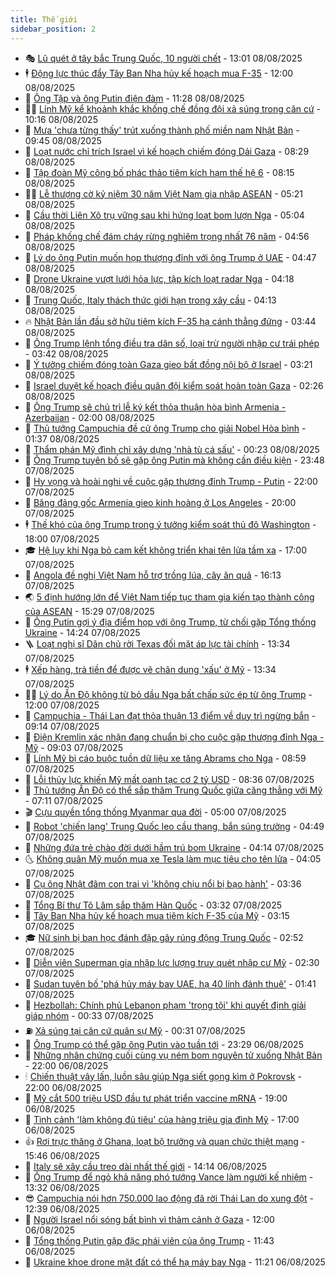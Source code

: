 ```yaml
---
title: Thế giới
sidebar_position: 2
---
```


<!-- vnexpress-the-gioi:START -->
- 🎭 [Lũ quét ở tây bắc Trung Quốc, 10 người chết](https://vnexpress.net/lu-quet-o-tay-bac-trung-quoc-10-nguoi-chet-4924616.html) - 13:01 08/08/2025
- 🕴 [Động lực thúc đẩy Tây Ban Nha hủy kế hoạch mua F-35](https://vnexpress.net/dong-luc-thuc-day-tay-ban-nha-huy-ke-hoach-mua-f-35-4924073.html) - 12:00 08/08/2025
- 🤭 [Ông Tập và ông Putin điện đàm](https://vnexpress.net/ong-tap-va-ong-putin-dien-dam-4924633.html) - 11:28 08/08/2025
- 🧑‍💻 [Lính Mỹ kể khoảnh khắc khống chế đồng đội xả súng trong căn cứ](https://vnexpress.net/linh-my-ke-khoanh-khac-khong-che-dong-doi-xa-sung-trong-can-cu-4924548.html) - 10:16 08/08/2025
- 🦏 [Mưa &#39;chưa từng thấy&#39; trút xuống thành phố miền nam Nhật Bản](https://vnexpress.net/mua-chua-tung-thay-trut-xuong-thanh-pho-mien-nam-nhat-ban-4924550.html) - 09:45 08/08/2025
- 🦒 [Loạt nước chỉ trích Israel vì kế hoạch chiếm đóng Dải Gaza](https://vnexpress.net/loat-nuoc-chi-trich-israel-vi-ke-hoach-chiem-dong-dai-gaza-4924485.html) - 08:29 08/08/2025
- 🌈 [Tập đoàn Mỹ công bố phác thảo tiêm kích hạm thế hệ 6](https://vnexpress.net/tap-doan-my-cong-bo-phac-thao-tiem-kich-ham-the-he-6-4924497.html) - 08:15 08/08/2025
- 🧑‍🏫 [Lễ thượng cờ kỷ niệm 30 năm Việt Nam gia nhập ASEAN](https://vnexpress.net/le-thuong-co-ky-niem-30-nam-viet-nam-gia-nhap-asean-4924387.html) - 05:21 08/08/2025
- 🐲 [Cầu thời Liên Xô trụ vững sau khi hứng loạt bom lượn Nga](https://vnexpress.net/cau-thoi-lien-xo-tru-vung-sau-khi-hung-loat-bom-luon-nga-4924229.html) - 05:04 08/08/2025
- 🦒 [Pháp khống chế đám cháy rừng nghiêm trọng nhất 76 năm](https://vnexpress.net/phap-khong-che-dam-chay-rung-nghiem-trong-nhat-76-nam-4924395.html) - 04:56 08/08/2025
- 🐻 [Lý do ông Putin muốn họp thượng đỉnh với ông Trump ở UAE](https://vnexpress.net/ly-do-ong-putin-muon-hop-thuong-dinh-voi-ong-trump-o-uae-4924148.html) - 04:47 08/08/2025
- 🚀 [Drone Ukraine vượt lưới hỏa lực, tập kích loạt radar Nga](https://vnexpress.net/drone-ukraine-vuot-luoi-hoa-luc-tap-kich-loat-radar-nga-4924162.html) - 04:18 08/08/2025
- 🥰 [Trung Quốc, Italy thách thức giới hạn trong xây cầu](https://vnexpress.net/trung-quoc-italy-thach-thuc-gioi-han-trong-xay-cau-4924181.html) - 04:13 08/08/2025
- 🔥 [Nhật Bản lần đầu sở hữu tiêm kích F-35 hạ cánh thẳng đứng](https://vnexpress.net/nhat-ban-lan-dau-so-huu-tiem-kich-f-35-ha-canh-thang-dung-4924168.html) - 03:44 08/08/2025
- 🥳 [Ông Trump lệnh tổng điều tra dân số, loại trừ người nhập cư trái phép](https://vnexpress.net/ong-trump-lenh-tong-dieu-tra-dan-so-loai-tru-nguoi-nhap-cu-trai-phep-4924228.html) - 03:42 08/08/2025
- 💼 [Ý tưởng chiếm đóng toàn Gaza gieo bất đồng nội bộ ở Israel](https://vnexpress.net/y-tuong-chiem-dong-toan-gaza-gieo-bat-dong-noi-bo-o-israel-4924071.html) - 03:21 08/08/2025
- 🤡 [Israel duyệt kế hoạch điều quân đội kiểm soát hoàn toàn Gaza](https://vnexpress.net/israel-duyet-ke-hoach-dieu-quan-doi-kiem-soat-hoan-toan-gaza-4924134.html) - 02:26 08/08/2025
- 🌁 [Ông Trump sẽ chủ trì lễ ký kết thỏa thuận hòa bình Armenia - Azerbaijan](https://vnexpress.net/ong-trump-se-chu-tri-le-ky-ket-thoa-thuan-hoa-binh-armenia-azerbaijan-4924157.html) - 02:00 08/08/2025
- 🤩 [Thủ tướng Campuchia đề cử ông Trump cho giải Nobel Hòa bình](https://vnexpress.net/thu-tuong-campuchia-de-cu-ong-trump-cho-giai-nobel-hoa-binh-4924173.html) - 01:37 08/08/2025
- 🎉 [Thẩm phán Mỹ đình chỉ xây dựng &#39;nhà tù cá sấu&#39;](https://vnexpress.net/tham-phan-my-dinh-chi-xay-dung-nha-tu-ca-sau-4924127.html) - 00:23 08/08/2025
- 🎉 [Ông Trump tuyên bố sẽ gặp ông Putin mà không cần điều kiện](https://vnexpress.net/ong-trump-tuyen-bo-se-gap-ong-putin-ma-khong-can-dieu-kien-4924126.html) - 23:48 07/08/2025
- 🌁 [Hy vọng và hoài nghi về cuộc gặp thượng đỉnh Trump - Putin](https://vnexpress.net/hy-vong-va-hoai-nghi-ve-cuoc-gap-thuong-dinh-trump-putin-4923908.html) - 22:00 07/08/2025
- 🌊 [Băng đảng gốc Armenia gieo kinh hoàng ở Los Angeles](https://vnexpress.net/bang-dang-goc-armenia-gieo-kinh-hoang-o-los-angeles-4923064.html) - 20:00 07/08/2025
- 🕴 [Thế khó của ông Trump trong ý tưởng kiểm soát thủ đô Washington](https://vnexpress.net/the-kho-cua-ong-trump-trong-y-tuong-kiem-soat-thu-do-washington-4923706.html) - 18:00 07/08/2025
- 🎓 [Hệ lụy khi Nga bỏ cam kết không triển khai tên lửa tầm xa](https://vnexpress.net/he-luy-khi-nga-bo-cam-ket-khong-trien-khai-ten-lua-tam-xa-4923637.html) - 17:00 07/08/2025
- 🦩 [Angola đề nghị Việt Nam hỗ trợ trồng lúa, cây ăn quả](https://vnexpress.net/angola-de-nghi-viet-nam-ho-tro-trong-lua-cay-an-qua-4924110.html) - 16:13 07/08/2025
- 🌏 [5 định hướng lớn để Việt Nam tiếp tục tham gia kiến tạo thành công của ASEAN](https://vnexpress.net/5-dinh-huong-lon-de-viet-nam-tiep-tuc-tham-gia-kien-tao-thanh-cong-cua-asean-4924099.html) - 15:29 07/08/2025
- 🌋 [Ông Putin gợi ý địa điểm họp với ông Trump, từ chối gặp Tổng thống Ukraine](https://vnexpress.net/ong-putin-goi-y-dia-diem-hop-voi-ong-trump-tu-choi-gap-tong-thong-ukraine-4924086.html) - 14:24 07/08/2025
- 🪜 [Loạt nghị sĩ Dân chủ rời Texas đối mặt áp lực tài chính](https://vnexpress.net/loat-nghi-si-dan-chu-roi-texas-doi-mat-ap-luc-tai-chinh-4924065.html) - 13:34 07/08/2025
- 🕴 [Xếp hàng, trả tiền để được vẽ chân dung &#39;xấu&#39; ở Mỹ](https://vnexpress.net/xep-hang-tra-tien-de-duoc-ve-chan-dung-xau-o-my-4923924.html) - 13:34 07/08/2025
- 🧑‍🏫 [Lý do Ấn Độ không từ bỏ dầu Nga bất chấp sức ép từ ông Trump](https://vnexpress.net/ly-do-an-do-khong-tu-bo-dau-nga-bat-chap-suc-ep-tu-ong-trump-4923742.html) - 12:00 07/08/2025
- 🌮 [Campuchia - Thái Lan đạt thỏa thuận 13 điểm về duy trì ngừng bắn](https://vnexpress.net/campuchia-thai-lan-dat-thoa-thuan-13-diem-ve-duy-tri-ngung-ban-4923997.html) - 09:14 07/08/2025
- 🚦 [Điện Kremlin xác nhận đang chuẩn bị cho cuộc gặp thượng đỉnh Nga - Mỹ](https://vnexpress.net/dien-kremlin-xac-nhan-dang-chuan-bi-cho-cuoc-gap-thuong-dinh-nga-my-4923981.html) - 09:03 07/08/2025
- 💫 [Lính Mỹ bị cáo buộc tuồn dữ liệu xe tăng Abrams cho Nga](https://vnexpress.net/linh-my-bi-cao-buoc-tuon-du-lieu-xe-tang-abrams-cho-nga-4923910.html) - 08:59 07/08/2025
- 🤡 [Lỗi thủy lực khiến Mỹ mất oanh tạc cơ 2 tỷ USD](https://vnexpress.net/loi-thuy-luc-khien-my-mat-oanh-tac-co-2-ty-usd-4923928.html) - 08:36 07/08/2025
- 🦣 [Thủ tướng Ấn Độ có thể sắp thăm Trung Quốc giữa căng thẳng với Mỹ](https://vnexpress.net/thu-tuong-an-do-co-the-sap-tham-trung-quoc-giua-cang-thang-voi-my-4923882.html) - 07:11 07/08/2025
- 🎬 [Cựu quyền tổng thống Myanmar qua đời](https://vnexpress.net/cuu-quyen-tong-thong-myanmar-qua-doi-4923872.html) - 05:00 07/08/2025
- 🎉 [Robot &#39;chiến lang&#39; Trung Quốc leo cầu thang, bắn súng trường](https://vnexpress.net/robot-chien-lang-trung-quoc-leo-cau-thang-ban-sung-truong-4923807.html) - 04:49 07/08/2025
- 🎡 [Những đứa trẻ chào đời dưới hầm trú bom Ukraine](https://vnexpress.net/nhung-dua-tre-chao-doi-duoi-ham-tru-bom-ukraine-4923639.html) - 04:14 07/08/2025
- 🌜 [Không quân Mỹ muốn mua xe Tesla làm mục tiêu cho tên lửa](https://vnexpress.net/khong-quan-my-muon-mua-xe-tesla-lam-muc-tieu-cho-ten-lua-4923784.html) - 04:05 07/08/2025
- 🎡 [Cụ ông Nhật đâm con trai vì &#39;không chịu nổi bị bạo hành&#39;](https://vnexpress.net/cu-ong-nhat-dam-con-trai-vi-khong-chiu-noi-bi-bao-hanh-4923721.html) - 03:36 07/08/2025
- 🤗 [Tổng Bí thư Tô Lâm sắp thăm Hàn Quốc](https://vnexpress.net/tong-bi-thu-to-lam-sap-tham-han-quoc-4923775.html) - 03:32 07/08/2025
- 🦩 [Tây Ban Nha hủy kế hoạch mua tiêm kích F-35 của Mỹ](https://vnexpress.net/tay-ban-nha-huy-ke-hoach-mua-tiem-kich-f-35-cua-my-4923763.html) - 03:15 07/08/2025
- 🎓 [Nữ sinh bị bạn học đánh đập gây rúng động Trung Quốc](https://vnexpress.net/nu-sinh-bi-ban-hoc-danh-dap-gay-rung-dong-trung-quoc-4923750.html) - 02:52 07/08/2025
- 🌁 [Diễn viên Superman gia nhập lực lượng truy quét nhập cư Mỹ](https://vnexpress.net/dien-vien-superman-gia-nhap-luc-luong-truy-quet-nhap-cu-my-4923738.html) - 02:30 07/08/2025
- 🤩 [Sudan tuyên bố &#39;phá hủy máy bay UAE, hạ 40 lính đánh thuê&#39;](https://vnexpress.net/sudan-tuyen-bo-pha-huy-may-bay-uae-ha-40-linh-danh-thue-4923697.html) - 01:41 07/08/2025
- 👹 [Hezbollah: Chính phủ Lebanon phạm &#39;trọng tội&#39; khi quyết định giải giáp nhóm](https://vnexpress.net/hezbollah-chinh-phu-lebanon-pham-trong-toi-khi-quyet-dinh-giai-giap-nhom-4923694.html) - 00:33 07/08/2025
- ⛽️ [Xả súng tại căn cứ quân sự Mỹ](https://vnexpress.net/xa-sung-tai-can-cu-quan-su-my-4923693.html) - 00:31 07/08/2025
- 🚀 [Ông Trump có thể gặp ông Putin vào tuần tới](https://vnexpress.net/ong-trump-co-the-gap-ong-putin-vao-tuan-toi-4923691.html) - 23:29 06/08/2025
- 🎡 [Những nhân chứng cuối cùng vụ ném bom nguyên tử xuống Nhật Bản](https://vnexpress.net/nhung-nhan-chung-cuoi-cung-vu-nem-bom-nguyen-tu-xuong-nhat-ban-4923231.html) - 22:00 06/08/2025
- 🕯 [Chiến thuật vây lấn, luồn sâu giúp Nga siết gọng kìm ở Pokrovsk](https://vnexpress.net/chien-thuat-vay-lan-luon-sau-giup-nga-siet-gong-kim-o-pokrovsk-4922628.html) - 22:00 06/08/2025
- 🐻 [Mỹ cắt 500 triệu USD đầu tư phát triển vaccine mRNA](https://vnexpress.net/my-cat-500-trieu-usd-dau-tu-phat-trien-vaccine-mrna-4923498.html) - 19:00 06/08/2025
- 🚦 [Tình cảnh &#39;làm không đủ tiêu&#39; của hàng triệu gia đình Mỹ](https://vnexpress.net/tinh-canh-lam-khong-du-tieu-cua-hang-trieu-gia-dinh-my-4922996.html) - 17:00 06/08/2025
- 👍 [Rơi trực thăng ở Ghana, loạt bộ trưởng và quan chức thiệt mạng](https://vnexpress.net/roi-truc-thang-o-ghana-loat-bo-truong-va-quan-chuc-thiet-mang-4923663.html) - 15:46 06/08/2025
- 🚀 [Italy sẽ xây cầu treo dài nhất thế giới](https://vnexpress.net/italy-se-xay-cau-treo-dai-nhat-the-gioi-4923630.html) - 14:14 06/08/2025
- 🌮 [Ông Trump để ngỏ khả năng phó tướng Vance làm người kế nhiệm](https://vnexpress.net/ong-trump-de-ngo-kha-nang-pho-tuong-vance-lam-nguoi-ke-nhiem-4923619.html) - 13:32 06/08/2025
- 😎 [Campuchia nói hơn 750.000 lao động đã rời Thái Lan do xung đột](https://vnexpress.net/campuchia-noi-hon-750-000-lao-dong-da-roi-thai-lan-do-xung-dot-4923601.html) - 12:39 06/08/2025
- 🐲 [Người Israel nổi sóng bất bình vì thảm cảnh ở Gaza](https://vnexpress.net/nguoi-israel-noi-song-bat-binh-vi-tham-canh-o-gaza-4923171.html) - 12:00 06/08/2025
- 💫 [Tổng thống Putin gặp đặc phái viên của ông Trump](https://vnexpress.net/tong-thong-putin-gap-dac-phai-vien-cua-ong-trump-4923610.html) - 11:43 06/08/2025
- 👀 [Ukraine khoe drone mặt đất có thể hạ máy bay Nga](https://vnexpress.net/ukraine-khoe-drone-mat-dat-co-the-ha-may-bay-nga-4923527.html) - 11:21 06/08/2025<!-- vnexpress-the-gioi:END -->